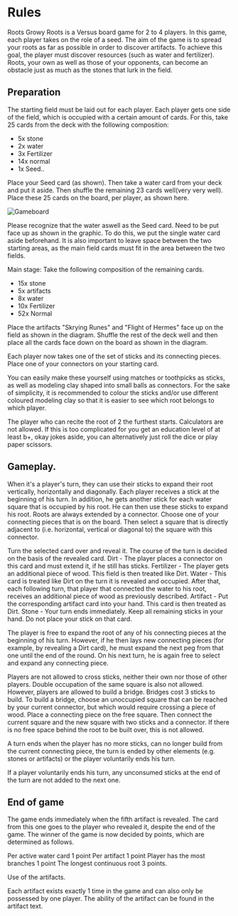 # Rules

Roots Growy Roots is a Versus board game for 2 to 4 players.
In this game, each player takes on the role of a seed. The aim of the game is to spread your roots as far as possible in order to discover artifacts.
To achieve this goal, the player must discover resources (such as water and fertilizer). Roots, your own as well as those of your opponents, can become an obstacle just as much as the stones that lurk in the field.

## Preparation
The starting field must be laid out for each player.
Each player gets one side of the field, which is occupied with a certain amount of cards. For this, take 25 cards from the deck with the following composition:

 - 5x stone
 - 2x water
 - 3x Fertilizer
 - 14x normal
 - 1x Seed..

Place your Seed card (as shown). Then take a water card from your deck and put it aside. Then shuffle the remaining 23 cards well(very very well).
Place these 25 cards on the board, per player, as shown here.

![Gameboard](https://hs-furtwangen.github.io/RootsGrowyRoots/img/board_2player_en.png)

Please recognize that the water aswell as the Seed card. Need to be put face up as shown in the graphic. To do this, we put the single water card aside beforehand.
It is also important to leave space between the two starting areas, as the main field cards must fit in the area between the two fields.

Main stage:
Take the following composition of the remaining cards.

 - 15x stone
 - 5x artifacts
 - 8x water
 - 10x Fertilizer
 - 52x Normal

Place the artifacts "Skrying Runes" and "Flight of Hermes" face up on the field as shown in the diagram.
Shuffle the rest of the deck well and then place all the cards face down on the board as shown in the diagram.

Each player now takes one of the set of sticks and its connecting pieces.
Place one of your connectors on your starting card.

You can easily make these yourself using matches or toothpicks as sticks, as well as modeling clay shaped into small balls as connectors. For the sake of simplicity, it is recommended to colour the sticks and/or use different coloured modeling clay so that it is easier to see which root belongs to which player.

The player who can recite the root of 2 the furthest starts. Calculators are not allowed. If this is too complicated for you get an education level of at least b+, okay jokes aside, you can alternatively just roll the dice or play paper scissors. 

## Gameplay.

When it's a player's turn, they can use their sticks to expand their root vertically, horizontally and diagonally.
Each player receives a stick at the beginning of his turn. In addition, he gets another stick for each water square that is occupied by his root.
He can then use these sticks to expand his root.
Roots are always extended by a connector.
Choose one of your connecting pieces that is on the board. Then select a square that is directly adjacent to (i.e. horizontal, vertical or diagonal to) the square with this connector.

Turn the selected card over and reveal it.
The course of the turn is decided on the basis of the revealed card.
Dirt - The player places a connector on this card and must extend it, if he still has sticks.
Fertilizer - The player gets an additional piece of wood. This field is then treated like Dirt.
Water - This card is  treated like Dirt on the turn it is revealed and occupied. After that, each following turn, that player that connected the water to his root, receives an additional piece of wood as previously described.
Artifact - Put the corresponding artifact card into your hand. This card is then treated as Dirt.
Stone - Your turn ends immediately. Keep all remaining sticks in your hand. Do not place your stick on that card.

The player is free to expand the root of any of his connecting pieces at the beginning of his turn. However, if he then lays new connecting pieces (for example, by revealing a Dirt card), he must expand the next peg from that one until the end of the round. On his next turn, he is again free to select and expand any connecting piece.

Players are not allowed to cross sticks, neither their own nor those of other players. Double occupation of the same square is also not allowed.
However, players are allowed to build a bridge. Bridges cost 3 sticks to build. To build a bridge, choose an unoccupied square that can be reached by your current connector, but which would require crossing a piece of wood.
Place a connecting piece on the free square.
Then connect the current square and the new square with two sticks and a connector.
If there is no free space behind the root to be built over, this is not allowed.

A turn ends when the player has no more sticks, can no longer build from the current connecting piece, the turn is ended by other elements (e.g. stones or artifacts) or the player voluntarily ends his turn.

If a player voluntarily ends his turn, any unconsumed sticks at the end of the turn are not added to the next one.

## End of game
The game ends immediately when the fifth artifact is revealed. The card from this one goes to the player who revealed it, despite the end of the game.
The winner of the game is now decided by points, which are determined as follows.

Per active water card 1 point
Per artifact 1 point
Player has the most branches 1 point
The longest continuous root 3 points.

Use of the artifacts.

Each artifact exists exactly 1 time in the game and can also only be possessed by one player.
The ability of the artifact can be found in the artifact text.

